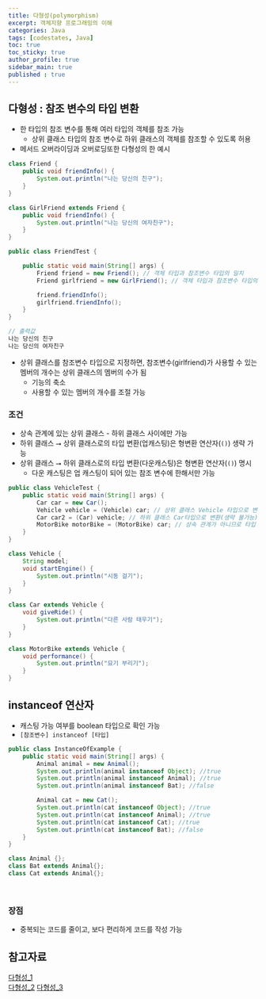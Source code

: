 ```yaml
---
title: 다형성(polymorphism)
excerpt: 객체지향 프로그래밍의 이해
categories: Java
tags: [codestates, Java]
toc: true
toc_sticky: true
author_profile: true
sidebar_main: true
published : true
---
```

## 다형성 : 참조 변수의 타입 변환
- 한 타입의 참조 변수를 통해 여러 타입의 객체를 참조 가능
  - 상위 클래스 타입의 참조 변수로 하위 클래스의 객체를 참조할 수 있도록 허용
- 메서드 오버라이딩과 오버로딩또한 다형성의 한 예시

```java
class Friend {
    public void friendInfo() {
        System.out.println("나는 당신의 친구");
    }
}

class GirlFriend extends Friend {
    public void friendInfo() {
        System.out.println("나는 당신의 여자친구");
    }
}

public class FriendTest {

    public static void main(String[] args) {
        Friend friend = new Friend(); // 객체 타입과 참조변수 타입의 일치
        Friend girlfriend = new GirlFriend(); // 객체 타입과 참조변수 타입의 불일치

        friend.friendInfo();
        girlfriend.friendInfo();
    }
}

// 출력값
나는 당신의 친구
나는 당신의 여자친구
```
- 상위 클래스를 참조변수 타입으로 지정하면, 참조변수(girlfriend)가 사용할 수 있는 멤버의 개수는 상위 클래스의 멤버의 수가 됨 
  - 기능의 축소
  - 사용할 수 있는 멤버의 개수를 조절 가능

### 조건
- 상속 관계에 있는 상위 클래스 - 하위 클래스 사이에만 가능
- 하위 클래스 ⭢ 상위 클래스로의 타입 변환(업캐스팅)은 형변환 연산자(```()```) 생략 가능
- 상위 클래스 ⭢ 하위 클래스로의 타입 변환(다운캐스팅)은 형변환 연산자(```()```) 명시
  -  다운 캐스팅은 업 캐스팅이 되어 있는 참조 변수에 한해서만 가능

```java
public class VehicleTest {
    public static void main(String[] args) {
        Car car = new Car();
        Vehicle vehicle = (Vehicle) car; // 상위 클래스 Vehicle 타입으로 변환(생략 가능)
        Car car2 = (Car) vehicle; // 하위 클래스 Car타입으로 변환(생략 불가능)
        MotorBike motorBike = (MotorBike) car; // 상속 관계가 아니므로 타입 변환 불가 -> 에러발생
    }
}

class Vehicle {
    String model;
    void startEngine() {
        System.out.println("시동 걸기");
    }
}

class Car extends Vehicle {
    void giveRide() {
        System.out.println("다른 사람 태우기");
    }
}

class MotorBike extends Vehicle {
    void performance() {
        System.out.println("묘기 부리기");
    }
}
```

## instanceof 연산자
- 캐스팅 가능 여부를 boolean 타입으로 확인 가능
- ```[참조변수] instanceof [타입]```

```java
public class InstanceOfExample {
    public static void main(String[] args) {
        Animal animal = new Animal();
        System.out.println(animal instanceof Object); //true
        System.out.println(animal instanceof Animal); //true
        System.out.println(animal instanceof Bat); //false

        Animal cat = new Cat();
        System.out.println(cat instanceof Object); //true
        System.out.println(cat instanceof Animal); //true
        System.out.println(cat instanceof Cat); //true
        System.out.println(cat instanceof Bat); //false
    }
}

class Animal {};
class Bat extends Animal{};
class Cat extends Animal{};
```

<br>

### 장점
- 중복되는 코드를 줄이고, 보다 편리하게 코드를 작성 가능

## 참고자료
[다형성_1](http://wiki.hash.kr/index.php/%EB%8B%A4%ED%98%95%EC%84%B1)  
[다형성_2](https://ko.wikipedia.org/wiki/%EB%8B%A4%ED%98%95%EC%84%B1_(%EC%BB%B4%ED%93%A8%ED%84%B0_%EA%B3%BC%ED%95%99))  
[다형성_3](http://www.tcpschool.com/java/java_polymorphism_concept)  